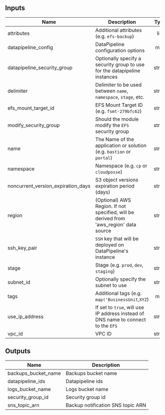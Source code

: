 ## Inputs

| Name | Description | Type | Default | Required |
|------|-------------|:----:|:-----:|:-----:|
| attributes | Additional attributes (e.g. `efs-backup`) | list | `<list>` | no |
| datapipeline_config | DataPipeline configuration options | map | `<map>` | no |
| datapipeline_security_group | Optionally specify a security group to use for the datapipeline instances | string | `` | no |
| delimiter | Delimiter to be used between `name`, `namespace`, `stage`, etc. | string | `-` | no |
| efs_mount_target_id | EFS Mount Target ID (e.g. `fsmt-279bfc62`) | string | - | yes |
| modify_security_group | Should the module modify the `EFS` security group | string | `false` | no |
| name | The Name of the application or solution  (e.g. `bastion` or `portal`) | string | - | yes |
| namespace | Namespace (e.g. `cp` or `cloudposse`) | string | - | yes |
| noncurrent_version_expiration_days | S3 object versions expiration period (days) | string | `35` | no |
| region | (Optional) AWS Region. If not specified, will be derived from 'aws_region' data source | string | `` | no |
| ssh_key_pair | `SSH` key that will be deployed on DataPipeline's instance | string | - | yes |
| stage | Stage (e.g. `prod`, `dev`, `staging`) | string | - | yes |
| subnet_id | Optionally specify the subnet to use | string | `` | no |
| tags | Additional tags (e.g. `map('BusinessUnit`,`XYZ`) | map | `<map>` | no |
| use_ip_address | If set to `true`, will use IP address instead of DNS name to connect to the `EFS` | string | `false` | no |
| vpc_id | VPC ID | string | `` | no |

## Outputs

| Name | Description |
|------|-------------|
| backups_bucket_name | Backups bucket name |
| datapipeline_ids | Datapipeline ids |
| logs_bucket_name | Logs bucket name |
| security_group_id | Security group id |
| sns_topic_arn | Backup notification SNS topic ARN |

